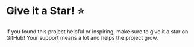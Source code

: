 
# Give it a Star! ⭐
If you found this project helpful or inspiring, make sure to give it a star on GitHub! Your support means a lot and helps the project grow.

